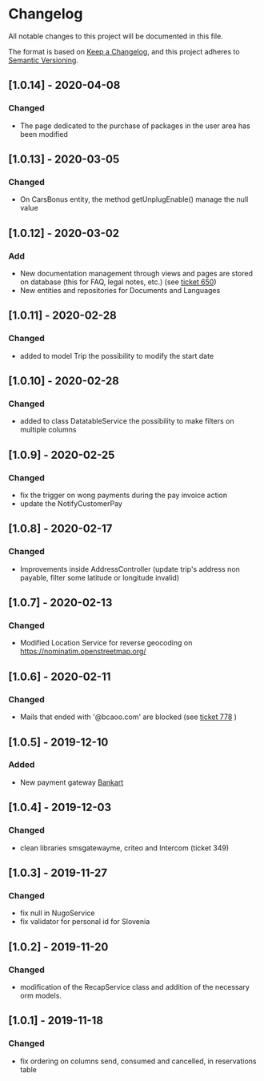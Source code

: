 # Changelog

All notable changes to this project will be documented in this file.

The format is based on [Keep a Changelog](https://keepachangelog.com/en/1.0.0/),
and this project adheres to [Semantic Versioning](https://semver.org/spec/v2.0.0.html).

## [1.0.14] - 2020-04-08
### Changed
- The page dedicated to the purchase of packages in the user area has been modified 

## [1.0.13] - 2020-03-05

### Changed

- On CarsBonus entity, the method getUnplugEnable() manage the null value

## [1.0.12] - 2020-03-02

### Add

- New documentation management through views and pages are stored on database (this for FAQ, legal notes, etc.) (see [ticket 650](https://sharengo.freshdesk.com/a/tickets/650))
- New entities and repositories for Documents and Languages

## [1.0.11] - 2020-02-28

### Changed

- added to model Trip the possibility to modify the start date 

## [1.0.10] - 2020-02-28

### Changed

- added to class DatatableService the possibility to make filters on multiple columns 

## [1.0.9] - 2020-02-25

### Changed

- fix the trigger on wong payments during the pay invoice action
- update the NotifyCustomerPay

## [1.0.8] - 2020-02-17

### Changed

- Improvements inside AddressController (update trip's address non payable, filter some latitude or longitude invalid)

## [1.0.7] - 2020-02-13

### Changed

- Modified Location Service for reverse geocoding on https://nominatim.openstreetmap.org/

## [1.0.6] - 2020-02-11

### Changed

- Mails that ended with '@bcaoo.com' are blocked (see [ticket 778](https://sharengo.freshdesk.com/a/tickets/778) )

## [1.0.5] - 2019-12-10

### Added

- New payment gateway [Bankart](https://gateway.bankart.si/documentation/gateway)


## [1.0.4] - 2019-12-03

### Changed

- clean libraries smsgatewayme, criteo and Intercom (ticket 349)


## [1.0.3] - 2019-11-27

### Changed

- fix null in NugoService
- fix validator for personal id for Slovenia

## [1.0.2] - 2019-11-20

### Changed

- modification of the RecapService class and addition of the necessary orm models.

## [1.0.1] - 2019-11-18

### Changed

- fix ordering on columns send, consumed and cancelled, in reservations table